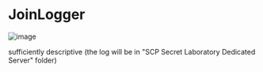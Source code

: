 # JoinLogger
![image](https://github.com/user-attachments/assets/93f1d264-5326-4b5a-97fd-4cb75e394df4)



sufficiently descriptive (the log will be in "SCP Secret Laboratory Dedicated Server" folder)
